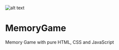 ![alt text](https://user-images.githubusercontent.com/22664213/58651769-be3ed080-832f-11e9-8aba-b853e29b6a63.png)

# MemoryGame
Memory Game with pure HTML, CSS and JavaScript
